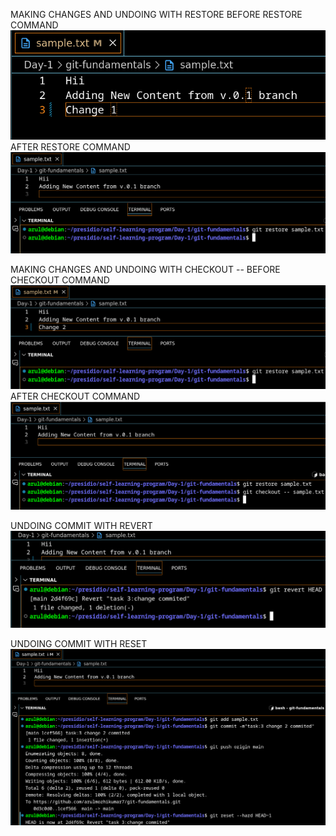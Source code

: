 MAKING CHANGES AND UNDOING WITH RESTORE 
BEFORE RESTORE COMMAND
![alt text](image-3.png)
AFTER RESTORE COMMAND
![alt text](image-4.png)

MAKING CHANGES AND UNDOING WITH CHECKOUT --
BEFORE CHECKOUT COMMAND
![alt text](image-5.png)
AFTER CHECKOUT COMMAND
![alt text](image-6.png)

UNDOING COMMIT WITH REVERT
![alt text](image-7.png)

UNDOING COMMIT WITH RESET
![alt text](image-8.png)